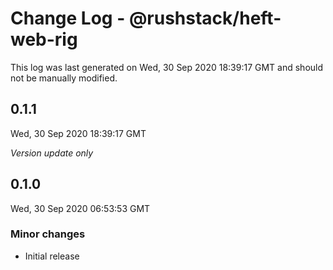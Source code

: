 # Change Log - @rushstack/heft-web-rig

This log was last generated on Wed, 30 Sep 2020 18:39:17 GMT and should not be manually modified.

## 0.1.1
Wed, 30 Sep 2020 18:39:17 GMT

_Version update only_

## 0.1.0
Wed, 30 Sep 2020 06:53:53 GMT

### Minor changes

- Initial release

